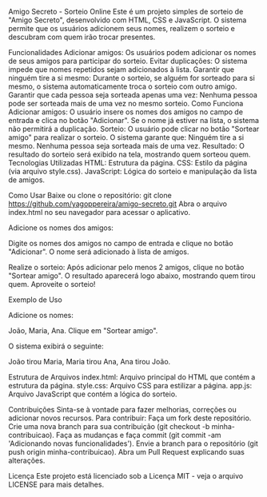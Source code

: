 Amigo Secreto - Sorteio Online
Este é um projeto simples de sorteio de "Amigo Secreto", desenvolvido com HTML, CSS e JavaScript. O sistema permite que os usuários adicionem seus nomes, realizem o sorteio e descubram com quem irão trocar presentes.

Funcionalidades
Adicionar amigos: Os usuários podem adicionar os nomes de seus amigos para participar do sorteio.
Evitar duplicações: O sistema impede que nomes repetidos sejam adicionados à lista.
Garantir que ninguém tire a si mesmo: Durante o sorteio, se alguém for sorteado para si mesmo, o sistema automaticamente troca o sorteio com outro amigo.
Garantir que cada pessoa seja sorteada apenas uma vez: Nenhuma pessoa pode ser sorteada mais de uma vez no mesmo sorteio.
Como Funciona
Adicionar amigos: O usuário insere os nomes dos amigos no campo de entrada e clica no botão "Adicionar". Se o nome já estiver na lista, o sistema não permitirá a duplicação.
Sorteio: O usuário pode clicar no botão "Sortear amigo" para realizar o sorteio. O sistema garante que:
Ninguém tire a si mesmo.
Nenhuma pessoa seja sorteada mais de uma vez.
Resultado: O resultado do sorteio será exibido na tela, mostrando quem sorteou quem.
Tecnologias Utilizadas
HTML: Estrutura da página.
CSS: Estilo da página (via arquivo style.css).
JavaScript: Lógica do sorteio e manipulação da lista de amigos.

Como Usar
Baixe ou clone o repositório:
git clone https://github.com/yagoppereira/amigo-secreto.git
Abra o arquivo index.html no seu navegador para acessar o aplicativo.

Adicione os nomes dos amigos:

Digite os nomes dos amigos no campo de entrada e clique no botão "Adicionar".
O nome será adicionado à lista de amigos.

Realize o sorteio:
Após adicionar pelo menos 2 amigos, clique no botão "Sortear amigo".
O resultado aparecerá logo abaixo, mostrando quem tirou quem.
Aproveite o sorteio!

Exemplo de Uso

Adicione os nomes:

João,
Maria,
Ana.
Clique em "Sortear amigo".

O sistema exibirá o seguinte:

João tirou Maria,
Maria tirou Ana,
Ana tirou João.

Estrutura de Arquivos
index.html: Arquivo principal do HTML que contém a estrutura da página.
style.css: Arquivo CSS para estilizar a página.
app.js: Arquivo JavaScript que contém a lógica do sorteio.

Contribuições
Sinta-se à vontade para fazer melhorias, correções ou adicionar novos recursos. Para contribuir:
Faça um fork deste repositório.
Crie uma nova branch para sua contribuição (git checkout -b minha-contribuicao).
Faça as mudanças e faça commit (git commit -am 'Adicionando novas funcionalidades').
Envie a branch para o repositório (git push origin minha-contribuicao).
Abra um Pull Request explicando suas alterações.

Licença
Este projeto está licenciado sob a Licença MIT - veja o arquivo LICENSE para mais detalhes.
